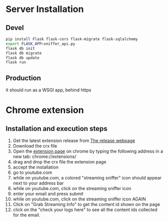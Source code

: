 # Server Installation

## Devel

```bash
pip install Flask flask-cors flask-migrate flask-sqlalchemy
export FLASK_APP=sniffer_api.py 
flask db init
flask db migrate
flask db update
flask run
```

## Production

it should run as a WSGI app, behind https


# Chrome extension 

## Installation and execution steps

1. Get the latest extension release from [The release webpage](https://github.com/nherbaut/streaming-sniffer-api/releases/tag/0.0.1)
2. Download the crx file
3. Open the [extension page](chrome://extensions/) on chrome by typing the following address in a new tab: chrome://extensions/
4. drag and drop the crx file the extension page
5. accept the installation
6. go to youtube.com
7. while on youtube.com, a colored "streaming sniffer" icon should appear next to your address bar
8. while on youtube.com, click on the streaming sniffer icon
9. enter your email and press submit
10. while on youtube.com, click on the streaming sniffer icon AGAIN
11. Click on "Grab Streaming Info" to get the content id shown on the page
12. click on the "check your logs here" to see all the content ids collected for the email.